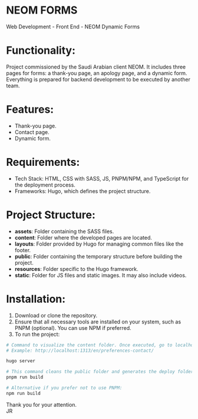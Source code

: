 # NEOM FORMS

Web Development - Front End - NEOM Dynamic Forms

# Functionality:

Project commissioned by the Saudi Arabian client NEOM. It includes three pages for forms: a thank-you page, an apology page, and a dynamic form. Everything is prepared for backend development to be executed by another team.

# Features:

- Thank-you page.
- Contact page.
- Dynamic form.

# Requirements:

- Tech Stack: HTML, CSS with SASS, JS, PNPM/NPM, and TypeScript for the deployment process.
- Frameworks: Hugo, which defines the project structure.

# Project Structure:

- **assets**: Folder containing the SASS files.
- **content**: Folder where the developed pages are located.
- **layouts**: Folder provided by Hugo for managing common files like the footer.
- **public**: Folder containing the temporary structure before building the project.
- **resources**: Folder specific to the Hugo framework.
- **static**: Folder for JS files and static images. It may also include videos.

# Installation:

1. Download or clone the repository.
2. Ensure that all necessary tools are installed on your system, such as PNPM (optional). You can use NPM if preferred.
3. To run the project:

```bash
# Command to visualize the content folder. Once executed, go to localhost and enter the name of one of the files.
# Example: http://localhost:1313/en/preferences-contact/

hugo server

# This command cleans the public folder and generates the deploy folder. It includes the compiled HTML with its CSS and JS for each instance.
pnpm run build

# Alternative if you prefer not to use PNPM:
npm run build
```

Thank you for your attention.<br>
JR
